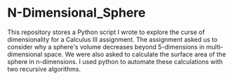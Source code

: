 # N-Dimensional_Sphere
This repository stores a Python script I wrote to explore the curse of dimensionality for a Calculus III assignment. 
The assignment asked us to consider why a sphere's volume decreases beyond 5-dimensions in multi-dimensional space. We were also asked to calculate the surface area of the sphere in n-dimensions. I used python to automate these calculations with two recursive algorithms.
